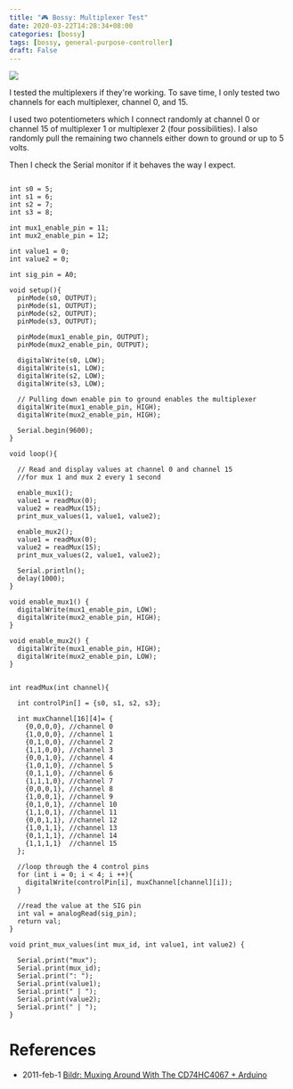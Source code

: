 ```yaml
---
title: "🎮 Bossy: Multiplexer Test"
date: 2020-03-22T14:28:34+08:00
categories: [bossy]
tags: [bossy, general-purpose-controller]
draft: False
---
```


![](/robotics-blog/multiplexers.png)

I tested the multiplexers if they're working.
To save time, I only tested two channels for each multiplexer,
channel 0, and 15.

I used two potentiometers which I connect randomly at
channel 0 or channel 15 of multiplexer 1 or multiplexer 2
(four possibilities). I also randomly pull the remaining
two channels either down to ground or up to 5 volts.

Then I check the Serial monitor if it behaves the way I expect.


```arduino

int s0 = 5;
int s1 = 6;
int s2 = 7;
int s3 = 8;

int mux1_enable_pin = 11;
int mux2_enable_pin = 12;

int value1 = 0;
int value2 = 0;

int sig_pin = A0;

void setup(){
  pinMode(s0, OUTPUT);
  pinMode(s1, OUTPUT);
  pinMode(s2, OUTPUT);
  pinMode(s3, OUTPUT);

  pinMode(mux1_enable_pin, OUTPUT);
  pinMode(mux2_enable_pin, OUTPUT);

  digitalWrite(s0, LOW);
  digitalWrite(s1, LOW);
  digitalWrite(s2, LOW);
  digitalWrite(s3, LOW);

  // Pulling down enable pin to ground enables the multiplexer
  digitalWrite(mux1_enable_pin, HIGH);
  digitalWrite(mux2_enable_pin, HIGH);

  Serial.begin(9600);
}

void loop(){

  // Read and display values at channel 0 and channel 15
  //for mux 1 and mux 2 every 1 second

  enable_mux1();
  value1 = readMux(0);
  value2 = readMux(15);
  print_mux_values(1, value1, value2);

  enable_mux2();
  value1 = readMux(0);
  value2 = readMux(15);
  print_mux_values(2, value1, value2);

  Serial.println();
  delay(1000);
}

void enable_mux1() {
  digitalWrite(mux1_enable_pin, LOW);
  digitalWrite(mux2_enable_pin, HIGH);
}

void enable_mux2() {
  digitalWrite(mux1_enable_pin, HIGH);
  digitalWrite(mux2_enable_pin, LOW);
}


int readMux(int channel){

  int controlPin[] = {s0, s1, s2, s3};

  int muxChannel[16][4]= {
    {0,0,0,0}, //channel 0
    {1,0,0,0}, //channel 1
    {0,1,0,0}, //channel 2
    {1,1,0,0}, //channel 3
    {0,0,1,0}, //channel 4
    {1,0,1,0}, //channel 5
    {0,1,1,0}, //channel 6
    {1,1,1,0}, //channel 7
    {0,0,0,1}, //channel 8
    {1,0,0,1}, //channel 9
    {0,1,0,1}, //channel 10
    {1,1,0,1}, //channel 11
    {0,0,1,1}, //channel 12
    {1,0,1,1}, //channel 13
    {0,1,1,1}, //channel 14
    {1,1,1,1}  //channel 15
  };

  //loop through the 4 control pins
  for (int i = 0; i < 4; i ++){
    digitalWrite(controlPin[i], muxChannel[channel][i]);
  }

  //read the value at the SIG pin
  int val = analogRead(sig_pin);
  return val;
}

void print_mux_values(int mux_id, int value1, int value2) {

  Serial.print("mux");
  Serial.print(mux_id);
  Serial.print(": ");
  Serial.print(value1);
  Serial.print(" | ");
  Serial.print(value2);
  Serial.print(" | ");
}

```

# References
- 2011-feb-1 [Bildr: Muxing Around With The CD74HC4067 + Arduino ](https://bildr.org/2011/02/cd74hc4067-arduino/)

